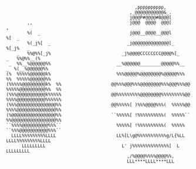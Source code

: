                                                      ,pppppppppp,                                                 
                                                   ,_@@@@@@@@@@@&_.                                               
                                                   j@@@P#@@@@#B@@@[                                               
            ,,                                     j@@@  @@@@  @@@[                                ,              
            %(  _                                  j@@@__@@@@__@@@l                                %[  _          
            %(_j%[  _                             _j@@@@@@@@@@@@@@[_                               %[_j%   _      
        _   %%@%%[_j%                           _j%@@@@CCCCCCCC@@@@%[_                         _   %%@%%__(%      
     _  %%__%@@@@@@%%                         __%@@@@@@________@@@@@%%__                    _  %(__%@@@@@@%%      
    (%  %%%%%@@@@@@k%                         %%%@@@@@%@@@@@@@@%@@@@@%%%                   %%  %%%%%@@@@@@%%      
    (%%%%%@@@@@@@@@k%  %%                   @@%%%@@@%%%@@@@@@@@%%%@@@%%%@@                 %%%%%@@@@@@@@@@%%  %%  
    (%%%@@@@@@@@@@@k%%%%%                   @@%%%%%%%%%@@@@@@@@%%%%%%%%%@@                 %%%%@@@@@@@@@@@%%%%%%  
    (%%%@@@@@@@@@@@@@@@%%                   @@%%%%%[ )%%%@@@@%%%(  %%%%%@@                 %%%%@@@@@@@@@@@@@@@%%  
    (%@@@@@@@@@@@@@@@@@%%                   ``%%%%%[ !%%%%%%%%%%(  %%%%%``                 %%@@@@@@@@@@@@@@@@@%%  
    ``%%%%@@@@@@@@@@%%%``                     %%%%%[ !%%%%%%%%%%(  %%%%%                   ``%%%@@@@@@@@@@@%%%``  
      LLLL%%%%%%%%%LLLL                       LL%[L\g@%%%%%%%%%%%g/L{%LL                     LLLL%%%%%%%%%LLLL    
          LLLLLLLLL                             L' j%%%%%%%%%%%%%%[  L                           LLLLLLLLL        
                                                  ,/%@@@@%%%%@@@@%%,                                              
                                                  LLL****LLLL****LLL                                              
